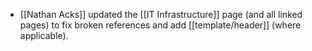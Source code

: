 - [[Nathan Acks]] updated the [[IT Infrastructure]] page (and all linked pages) to fix broken references and add [[template/header]] (where applicable).
